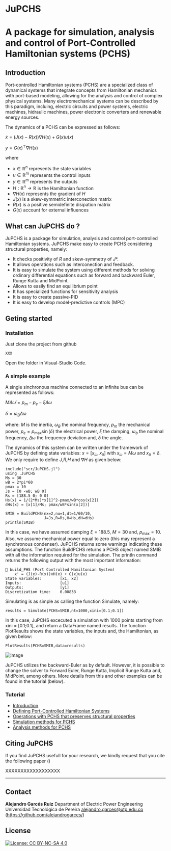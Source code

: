 # JuPCHS
# A package for simulation, analysis and control of Port-Controlled Hamiltonian systems (PCHS)

## Introduction

Port-controlled Hamiltonian systems (PCHS) are a specialized class of dynamical systems that integrate concepts from Hamiltonian mechanics with port-based modeling, allowing for the analysis and control of complex physical systems.  Many electromechanical systems can be described by this paradigm, incluing, electric circuits and power systems, electric machines, hidraulic machines, power electronic converters and renewable energy sources. 

The dynamics of a PCHS can be expressed as follows:

$\dot{x} = (J(x)-R(x))\nabla H(x) + G(x) u(x)$

$y = G(x)^\top \nabla H(x)$

where 
* $x\in\mathbb{R}^{n}$ represents the state variables
* $u\in\mathbb{R}^{m}$ represents the control inputs
* $y\in\mathbb{R}^{m}$ represents the outputs
* $H:\mathbb{R}^n\rightarrow\mathbb{R}$ is the Hamiltonian function
* $\nabla H(x)$ represents the gradient of $H$
* $J(x)$ is a skew-symmetric interconection matrix
* $R(x)$ is a positive semidefinite disipation matrix
* $G(x)$ account for external influences

## What can JuPCHS do ?

JuPCHS is a package for simulation, analysis and control port-controlled Hamiltonian systems. JuPCHS make easy to create PCHS considering structural properties, namely:
* It checks positivity of $R$ and skew-symmetry of $J$*. 
* It allows operations such as interconection and feedback.  
* It is easy to simulate the system using different methods for solving ordinary differential equations such as forward and backward Euler, Runge Kutta and MidPoint.
* Allows to easily find an equilibrium point
* It has specialized functions for sensitivity analysis
* It is easy to create passive-PID
* It is easy to develop model-predictive controls (MPC) 
  

## Geting started


### Installation

Just clone the project from github

    XXX

Open the folder in Visual-Studio Code.

### A simple example

A single sinchronous machine connected to an infinite bus can be represented as follows:

$M \Delta\dot{\omega} = p_m-p_e-\xi \Delta\omega$

$\dot{\delta} = \omega_B\Delta\omega$

where: $M$ is the inertia, $\omega_B$ the nominal frequency, $p_m$ the mechanical power, $p_e=p_\text{max}\sin(\delta)$ the electrical power, $\xi$ the damping, $\omega_b$ the nominal frequency, $\Delta\omega$ the frequency deviation and, $\delta$ the angle.

The dynamics of this system can be written under the framework of JuPCHS by defining state variables: $x=[x_\omega,x_\delta]$ with $x_\omega=M\omega$ and $x_\delta = \delta$. We only require to define $J$,$R$,$H$ and $\nabla H$ as given below:

    include("scr/JuPCHS.jl")
    using .JuPCHS
    Ms = 30
    wB = 2*pi*60
    pmax = 10
    Js = [0 -wB; wB 0]
    Rs = [188.5 0; 0 0]
    Hs(x) = 1/(2*Ms)*x[1]^2-pmax/wB*cos(x[2])
    dHs(x) = [x[1]/Ms; pmax/wB*sin(x[2])]

    SMIB = BuildPCHS(nx=2,nu=1,dt=1/60/10,
                     J=Js,R=Rs,H=Hs,dH=dHs)
    println(SMIB)

In this case, we have assumed damping $\xi=188.5$, $M=30$ and, $p_\text{max}=10$. Also, we assume mechanical power equal to zero (this may represent a synchronous condenser). JuPCHS returns some warnings indicating these assumptions. The function BuildPCHS returns a PCHS object named SMIB with all the information required for the simulation.  The println command returns the following output with the most important information:

    📌 build_PHS (Port Controlled Hamiltonian System)
        x' = (J(x)-R(x))∇H(x) + G(x)u(x)
    State variables:        [x1, x2]
    Inputs:                 [u1]
    Outputs:                [y1]
    Discretization time:    0.00833


Simulating is as simple as calling the function Simulate, namely:

    results = Simulate(PCHS=SMIB,nt=1000,xini=[0.1;0.1])
    
In this case, JuPCHS excecuted a simulation with 1000 points starting from xini = [0.1;0.1], and return a DataFrame named results.  The function PlotResults shows the state variables, the inputs and, the Hamiltonian, as given below:

    PlotResults(PCHS=SMIB,data=results)

![image](/docs/PlotExample01.svg)
    
JuPCHS utilizes the backward-Euler as by default.  However, it is possible to change the solver to Forward Euler, Runge Kutta, Implicit Runge Kutta and, MidPoint, among others.  More details from this and other examples can be found in the tutorial (below).


     
### Tutorial

* [Introduction](docs/INTRO.md)
* [Defining Port-Controlled Hamiltonian Systems](docs/CH01.md)
* [Operations with PCHS that preserves structural properties](docs/CH02.md)
* [Simulation methods for PCHS](docs/CH03.md)
* [Analysis methods for PCHS](docs/CH04.md)

## Citing JuPCHS

If you find JuPCHS usefull for your research, we kindly request that you cite the following paper ()

 XXXXXXXXXXXXXXXXXX

---
## Contact

**Alejandro Garcés Ruiz**
Department of Electric Power Engineering
Universidad Tecnológica de Pereira
alejandro.garces@utp.edu.co
(https://github.com/alejandrogarces/)

## License

[![License: CC BY-NC-SA 4.0](https://img.shields.io/badge/License-CC_BY--NC--SA_4.0-lightgrey.svg)](https://creativecommons.org/licenses/by-nc-sa/4.0/)
